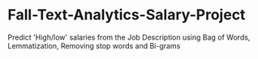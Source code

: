 # Fall-Text-Analytics-Salary-Project
Predict 'High/low' salaries from the Job Description using Bag of Words, Lemmatization, Removing stop words and Bi-grams
